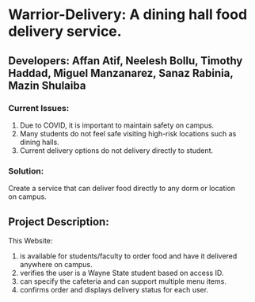 # Warrior-Delivery: A dining hall food delivery service.
## Developers: Affan Atif,  Neelesh Bollu, Timothy Haddad, Miguel Manzanarez, Sanaz Rabinia, Mazin Shulaiba

### Current Issues:
1. Due to COVID, it is important to maintain safety on campus.
2. Many students do not feel safe visiting high-risk locations such as dining halls.
3. Current delivery options do not delivery directly to student.
### Solution:
Create a service that can deliver food directly to any dorm or location on campus. 

## Project Description:

This Website:
1. is available for students/faculty to order food and have it delivered anywhere on campus.
2. verifies the user is a Wayne State student based on access ID.
3. can specify the cafeteria and can support multiple menu items.
4. confirms order and displays delivery status for each user.


